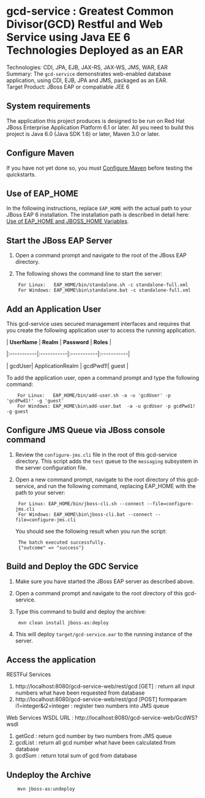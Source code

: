 gcd-service : Greatest Common Divisor(GCD) Restful and Web Service using Java EE 6 Technologies Deployed as an EAR
==============================================================================================
Technologies: CDI, JPA, EJB, JAX-RS, JAX-WS, JMS, WAR, EAR  
Summary: The `gcd-service` demonstrates web-enabled database application, using CDI, EJB, JPA and JMS, packaged as an EAR.   
Target Product: JBoss EAP or compatiable JEE 6


System requirements
-------------------

The application this project produces is designed to be run on Red Hat JBoss Enterprise Application Platform 6.1 or later. 
All you need to build this project is Java 6.0 (Java SDK 1.6) or later, Maven 3.0 or later.

Configure Maven
---------------
If you have not yet done so, you must [Configure Maven](https://github.com/jboss-developer/jboss-developer-shared-resources/blob/master/guides/CONFIGURE_MAVEN.md#configure-maven-to-build-and-deploy-the-quickstarts) before testing the quickstarts.

Use of EAP_HOME
---------------

In the following instructions, replace `EAP_HOME` with the actual path to your JBoss EAP 6 installation. The installation path is described in detail here: [Use of EAP_HOME and JBOSS_HOME Variables](https://github.com/jboss-developer/jboss-developer-shared-resources/blob/master/guides/USE_OF_EAP_HOME.md#use-of-eap_home-and-jboss_home-variables).

Start the JBoss EAP Server
-------------------------

1. Open a command prompt and navigate to the root of the JBoss EAP directory.
2. The following shows the command line to start the server:

        For Linux:   EAP_HOME/bin/standalone.sh -c standalone-full.xml
        For Windows: EAP_HOME\bin\standalone.bat -c standalone-full.xml

Add an Application User
----------------

This gcd-service uses secured management interfaces and requires that you create the following application user to access the running application. 

| **UserName** | **Realm** | **Password** | **Roles** |

|:-----------|:-----------|:-----------|:-----------|

| gcdUser| ApplicationRealm | gcdPwd1!| guest |

To add the application user, open a command prompt and type the following command:

        For Linux:   EAP_HOME/bin/add-user.sh -a -u 'gcdUser' -p 'gcdPwd1!' -g 'guest'
        For Windows: EAP_HOME\bin\add-user.bat  -a -u gcdUser -p gcdPwd1! -g guest


Configure JMS Queue via JBoss console command
-------------------------
1. Review the `configure-jms.cli` file in the root of this gcd-service directory. This script adds the `test` queue to the `messaging` subsystem in the server configuration file.

2. Open a new command prompt, navigate to the root directory of this gcd-service, and run the following command, replacing EAP_HOME with the path to your server:

        For Linux: EAP_HOME/bin/jboss-cli.sh --connect --file=configure-jms.cli 
        For Windows: EAP_HOME\bin\jboss-cli.bat --connect --file=configure-jms.cli 
   You should see the following result when you run the script:

        The batch executed successfully.
        {"outcome" => "success"}


Build and Deploy the GDC Service
-------------------------
1. Make sure you have started the JBoss EAP server as described above.
2. Open a command prompt and navigate to the root directory of this gcd-service.
3. Type this command to build and deploy the archive:

        mvn clean install jboss-as:deploy

4. This will deploy `target/gcd-service.ear` to the running instance of the server.


Access the application 
---------------------
RESTFul Services

1. http://localhost:8080/gcd-service-web/rest/gcd [GET] : return all input numbers what have been requested from database
2. http://localhost:8080/gcd-service-web/rest/gcd [POST] formparam i1=integer&i2=integer : register two numbers into JMS queue

Web Services
WSDL URL : http://localhost:8080/gcd-service-web/GcdWS?wsdl

1. getGcd  : return gcd number by two numbers from JMS queue
2. gcdList : return all gcd number what have been calculated from database
3. gcdSum  : return total sum of gcd from database

Undeploy the Archive
--------------------

        mvn jboss-as:undeploy

